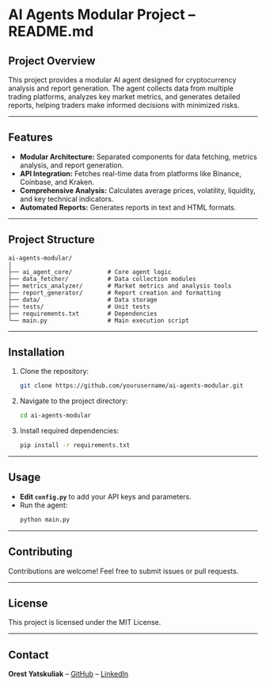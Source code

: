# AI Agents Modular Project – README.md

## **Project Overview**
This project provides a modular AI agent designed for cryptocurrency analysis and report generation. The agent collects data from multiple trading platforms, analyzes key market metrics, and generates detailed reports, helping traders make informed decisions with minimized risks.

---

## **Features**
- **Modular Architecture:** Separated components for data fetching, metrics analysis, and report generation.
- **API Integration:** Fetches real-time data from platforms like Binance, Coinbase, and Kraken.
- **Comprehensive Analysis:** Calculates average prices, volatility, liquidity, and key technical indicators.
- **Automated Reports:** Generates reports in text and HTML formats.

---

## **Project Structure**
```
ai-agents-modular/
│
├── ai_agent_core/          # Core agent logic
├── data_fetcher/           # Data collection modules
├── metrics_analyzer/       # Market metrics and analysis tools
├── report_generator/       # Report creation and formatting
├── data/                   # Data storage
├── tests/                  # Unit tests
├── requirements.txt        # Dependencies
└── main.py                 # Main execution script
```

---

## **Installation**
1. Clone the repository:
   ```bash
   git clone https://github.com/yourusername/ai-agents-modular.git
   ```
2. Navigate to the project directory:
   ```bash
   cd ai-agents-modular
   ```
3. Install required dependencies:
   ```bash
   pip install -r requirements.txt
   ```

---

## **Usage**
- **Edit `config.py`** to add your API keys and parameters.
- Run the agent:
  ```bash
  python main.py
  ```

---

## **Contributing**
Contributions are welcome! Feel free to submit issues or pull requests.

---

## **License**
This project is licensed under the MIT License.

---

## **Contact**
**Orest Yatskuliak** – [GitHub](https://github.com/yourusername) – [LinkedIn](https://linkedin.com/in/yourprofile)
